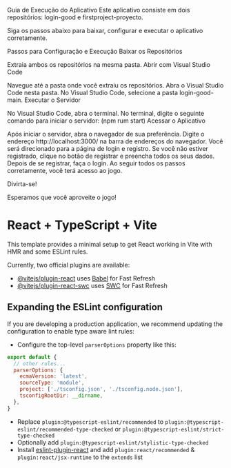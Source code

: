 Guia de Execução do Aplicativo 
Este aplicativo consiste em dois repositórios: login-good e firstproject-proyecto.

Siga os passos abaixo para baixar, configurar e executar o aplicativo corretamente.

Passos para Configuração e Execução Baixar os Repositórios

Extraia ambos os repositórios na mesma pasta. Abrir com Visual Studio Code

Navegue até a pasta onde você extraiu os repositórios. Abra o Visual Studio Code nesta pasta.
No Visual Studio Code,
selecione a pasta login-good-main. 
Executar o Servidor

No Visual Studio Code, abra o terminal. No terminal, digite o seguinte comando para iniciar o servidor: 
(npm rum start)
Acessar o Aplicativo

Após iniciar o servidor, abra o navegador de sua preferência. Digite o endereço http://localhost:3000/ na barra de endereços do navegador. Você será direcionado para a página de login e registro. Se você não estiver registrado, clique no botão de registrar e preencha todos os seus dados. Depois de se registrar, faça o login. Ao seguir todos os passos corretamente, você terá acesso ao jogo.

Divirta-se! 

Esperamos que você aproveite o jogo!

# React + TypeScript + Vite

This template provides a minimal setup to get React working in Vite with HMR and some ESLint rules.

Currently, two official plugins are available:

- [@vitejs/plugin-react](https://github.com/vitejs/vite-plugin-react/blob/main/packages/plugin-react/README.md) uses [Babel](https://babeljs.io/) for Fast Refresh
- [@vitejs/plugin-react-swc](https://github.com/vitejs/vite-plugin-react-swc) uses [SWC](https://swc.rs/) for Fast Refresh

## Expanding the ESLint configuration

If you are developing a production application, we recommend updating the configuration to enable type aware lint rules:

- Configure the top-level `parserOptions` property like this:

```js
export default {
  // other rules...
  parserOptions: {
    ecmaVersion: 'latest',
    sourceType: 'module',
    project: ['./tsconfig.json', './tsconfig.node.json'],
    tsconfigRootDir: __dirname,
  },
}
```

- Replace `plugin:@typescript-eslint/recommended` to `plugin:@typescript-eslint/recommended-type-checked` or `plugin:@typescript-eslint/strict-type-checked`
- Optionally add `plugin:@typescript-eslint/stylistic-type-checked`
- Install [eslint-plugin-react](https://github.com/jsx-eslint/eslint-plugin-react) and add `plugin:react/recommended` & `plugin:react/jsx-runtime` to the `extends` list

